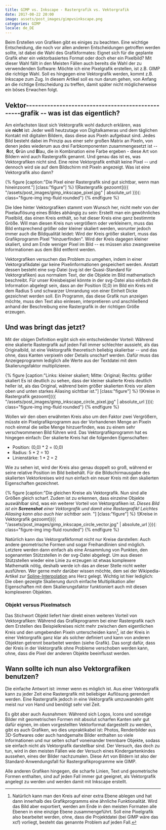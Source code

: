 ```yaml
---
title: GIMP vs. Inkscape - Rastergrafik vs. Vektorgrafik
date: 2017-08-22 20:00
image: assets/post_images/gimpvsinkscape.png
categories: GIMP
locale: de_DE
---
```


Beim Erstellen von Grafiken gibt es einiges zu beachten. Eine wichtige Entscheidung, die noch vor allen anderen Entscheidungen getroffen werden sollte, ist dabei die Wahl des Grafikformates: Eignet sich für die geplante Grafik eher ein vektorbasiertes Format oder doch eher ein Pixelbild? Mit dieser Wahl fällt in den Meisten Fällen auch bereits die Wahl der zu verwendenden Software: Möchte ich eine Pixelgrafik erstellen, ist z.B. GIMP die richtige Wahl. Soll es hingegen eine Vektorgrafik werden, kommt z.B. Inkscape zum Zug. In diesem Artikel soll es nun darum gehen, von Anfang an die richtige Entscheidung zu treffen, damit später nicht möglicherweise ein böses Erwachen folgt.

<!--more-->

## Vektor-------------------------------------------------grafik -- was ist das eigentlich?

Am einfachsten lässt sich Vektorgrafik wohl dadurch erklären, was sie **nicht** ist: Jeder weiß heutzutage von Digitalkameras und dem täglichen Kontakt mit digitalen Bildern, dass diese aus Pixeln aufgebaut sind. Jedes Bild besteht dabei im Prinzip aus einer sehr großen Matrix an Pixeln, von denen jedes wiederum aus drei Farbkomponenten zusammengesetzt ist -- **R**ot, **G**rün und **B**lau, die in Kombination eine Farbe ergeben - diese Art von Bildern wird auch Rastergrafik genannt. Und genau das ist es, was Vektorgrafiken nicht sind. Eine reine Vektorgrafik enthält keine Pixel -- und dennoch wird sie auf dem Bildschirm mit Pixeln angezeigt. Was ist eine Vektorgrafik also dann?

{% figure [caption:"Die Pixel einer Rastergrafik sind gut sichtbar, wenn man hineinzoomt."] [class:"figure"] %}
![Rastergrafik gezoomt]({{ "/assets/post_images/gimp_inkscape_pixel.jpg" | absolute_url }}){: class="figure-img img-fluid rounded"}
{% endfigure %}

Die Idee hinter Vektorgrafiken stammt vom Wunsch her, nicht mehr von der Pixelauflösung eines Bildes abhängig zu sein: Erstellt man ein gewöhnliches Pixelbild, das einen Kreis enthält, so hat dieser Kreis eine ganz bestimmte Größe. Will man diesen Kreis nun vergrößern oder verkleinern, muss das Bild entsprechend größer oder kleiner skaliert werden, worunter jedoch immer auch die Bildqualität leidet: Wird der Kreis größer skaliert, muss das Grafikprogramm Pixel "hinzuerfinden". Wird der Kreis dagegen kleiner skaliert, sind am Ende weniger Pixel im Bild -- es müssen also zwangsweise Informationen aus dem Bild entfernt werden.

Vektorgrafiken versuchen das Problem zu umgehen, indem in einer Vektorgrafikdatei gar keine Pixelinformationen gespeichert werden. Anstatt dessen besteht eine svg-Datei (svg ist der Quasi-Standard für Vektorgrafiken) aus normalem Text, der die Objekte im Bild mathematisch beschreibt. Für unser Kreisbeispiel könnte in der svg-Datei also einfach die Information abgelegt sein, dass an der Position (0,0) im Bild ein Kreis mit dem Radius 5 und schwarzer Umrandung von einer Einheit Dicke gezeichnet werden soll. Ein Programm, das diese Grafik nun anzeigen möchte, muss den Text also einlesen, interpretieren und anschließend anhand der Beschreibung eine Rastergrafik in der richtigen Größe erzeugen.

## Und was bringt das jetzt?

Mit der obigen Definition ergibt sich ein entscheidender Vorteil: Während eine skalierte Rastergrafik auf jeden Fall immer schlechter aussieht, als das Originalbild, ist eine Vektorgrafik theoretisch beliebig skalierbar -- und das ohne, dass Kanten verpixeln oder Details unscharf werden. Dafür muss das Anzeigeprogramm lediglich alle Werte aus der Textdatei mit dem Skalierungsfaktor multiplizieren.

{% figure [caption:"Links: kleiner skaliert; Mitte: Original; Rechts: größer skaliert Es ist deutlich zu sehen, dass der kleiner skalierte Kreis deutlich heller ist, als das Original, während beim größer skalierten Kreis vor allem oben und unten starkes Aliasing sichtbar ist."] [class:"figure"] %}
![Kreise in Rastergrafik gezoomt]({{ "/assets/post_images/gimp_inkscape_circle_pixel.jpg" | absolute_url }}){: class="figure-img img-fluid rounded"}
{% endfigure %}

Wollen wir den oben erwähnten Kreis also um den Faktor zwei Vergrößern, müsste ein Pixelgrafikprogramm aus der Vorhandenen Menge an Pixeln noch einmal die selbe Menge hinzuerfinden, was zu einem sehr verschwommenen Bild führen wird. Das Vektorgrafikprogramm hat es hingegen einfach: Der skalierte Kreis hat die folgenden Eigenschaften:

-   Position: (0,0) * 2 = (0,0)
-   Radius: 5 * 2 = 10
-   Linienstärke: 1 * 2 = 2

Wie zu sehen ist, wird der Kreis also genau doppelt so groß, während er seine relative Position im Bild beibehält. Für die Bildschirmausgabe des skalierten Vektorkreises wird nun einfach ein neuer Kreis mit den skalierten Eigenschaften gezeichnet.

{% figure [caption:"Die gleichen Kreise als Vektorgrafik. Nun sind alle Größen gleich scharf. Zudem ist zu erkennen, dass einzelne Objekte auswählbar sind, was ein weiterer Vorteil von Vektorgrafiken ist. *Dieses Bild ist ein **Screenshot** einer Vektorgrafik und damit eine Rastergrafik! Leichtes Aliasing kann also auch hier sichtbar sein.* "] [class:"figure"] %}
![Kreise in Vektorgrafik gezoomt]({{ "/assets/post_images/gimp_inkscape_circle_vector.jpg" | absolute_url }}){: class="figure-img img-fluid rounded"}
{% endfigure %}

Natürlich kann das Vektorgrafikformat nicht nur Kreise darstellen: Auch andere geometrische Formen und sogar Freihandlinien sind möglich. Letztere werden dann einfach als eine Ansammlung von Punkten, den sogenannten Stützstellen in der svg-Datei abgelegt. Um aus diesen Stützstellen wieder eine Linie zu erzeugen ist etwas komplexere Mathematik nötig, deshalb werde ich das an dieser Stelle nicht weiter ausführen. Wer gerne mehr darüber wissen möchte, dem sei der Wikipedia-Artikel zur [Spline-Interpolation](https://de.wikipedia.org/wiki/Spline-Interpolation) ans Herz gelegt. Wichtig ist hier lediglich: Die oben gezeigte Skalierung durch einfache Multiplikation aller Eigenschaften mit dem Skalierungsfaktor funktioniert auch mit diesen komplexeren Objekten.

### Objekt versus Pixelmatsch

Das Stichwort Objekt liefert hier direkt einen weiteren Vorteil von Vektorgrafiken: Während das Grafikprogramm bei einer Rastergrafik nach dem Erstellen des Beispielkreises nicht mehr zwischen dem eigentlichen Kreis und den umgebenden Pixeln unterscheiden kann[^1], ist der Kreis in einer Vektorgrafik ganz klar als solcher definiert und kann von anderen Objekten getrennt bearbeitet werden (siehe Grafik). Das sorgt dafür, dass der Kreis in der Vektorgrafik ohne Probleme verschoben werden kann, ohne, dass die Pixel der anderen Objekte beeinflusst werden.

## Wann sollte ich nun also Vektorgrafiken benutzen?

Die einfache Antwort ist: immer wenn es möglich ist. Aus einer Vektorgrafik kann zu jeder Zeit eine Rastergrafik mit beliebiger Auflösung gerendert werden. Eine Rastergrafik jedoch in eine Vektorgrafik umzuwandeln geht meist nur von Hand und benötigt sehr viel Zeit.

Es gibt aber auch Ausnahmen: Während sich Logos, Icons und sonstige Bilder mit geometrischen Formen mit absolut scharfen Kanten sehr gut dafür eignen, im oben vorgestellten Vektorformat dargestellt zu werden, gibt es auch Grafiken, wo dies unpraktikabel ist: Photos, Renderbilder aus 3D-Softwares oder auch handgemalte Bilder enthalten so viele Informationen und nur selten scharf voneinander trennbare Objekte, sodass sie einfach nicht als Vektorgrafik darstellbar sind. Der Versuch, das doch zu tun, wird in den meisten Fällen wie der Versuch eines Kindergartenkindes aussehen, eines der Bilder nachzumalen. Diese Art von Bildern ist also der Standard-Anwendungsfall für Rastergrafikprogramme wie GIMP.

Alle anderen Grafiken hingegen, die scharfe Linien, Text und geometrische Formen enthalten, sind auf jeden Fall immer gut geeignet, als Vektorgrafik angelegt zu werden und werden damit mit Inkscape erstellt.

[^1]: Natürlich kann man den Kreis auf einer extra Ebene ablegen und hat dann innerhalb des Grafikprogramms eine ähnliche Funktionalität. Wird das Bild aber exportiert, werden am Ende in den meisten Formaten alle Ebenen in eine einzige Ebene zusammengeführt. Soll eine Pixelgrafik also bearbeitet werden, ohne, dass die Projektdatei (bei GIMP wäre das xcf) vorliegt, besteht das genannte Problem auf jeden Fall.